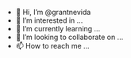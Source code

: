 - 👋 Hi, I’m @grantnevida
- 👀 I’m interested in ...
- 🌱 I’m currently learning ...
- 💞️ I’m looking to collaborate on ...
- 📫 How to reach me ...

<!---
grantnevida/grantnevida is a ✨ special ✨ repository because its `README.md` (this file) appears on your GitHub profile.
You can click the Preview link to take a look at your changes.
--->
